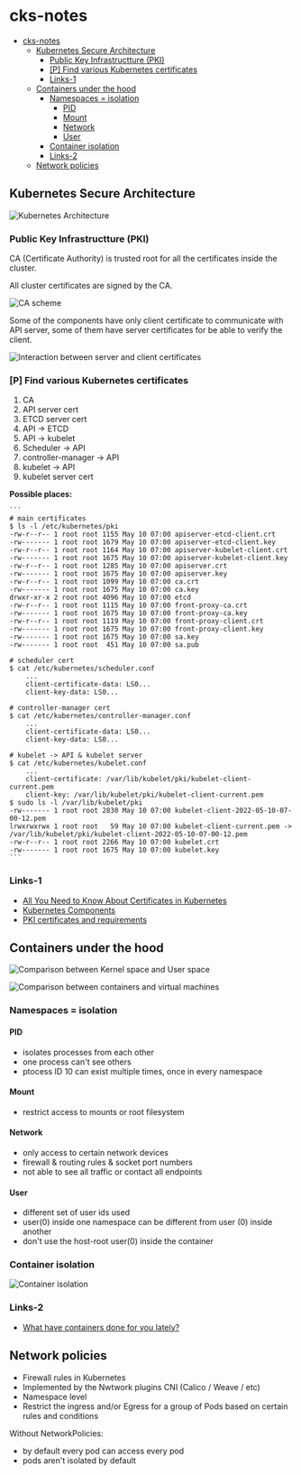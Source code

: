 # cks-notes

- [cks-notes](#cks-notes)
  - [Kubernetes Secure Architecture](#kubernetes-secure-architecture)
    - [Public Key Infrastructture (PKI)](#public-key-infrastructture-pki)
    - [[P] Find various Kubernetes certificates](#p-find-various-kubernetes-certificates)
    - [Links-1](#links-1)
  - [Containers under the hood](#containers-under-the-hood)
    - [Namespaces = isolation](#namespaces--isolation)
      - [PID](#pid)
      - [Mount](#mount)
      - [Network](#network)
      - [User](#user)
    - [Container isolation](#container-isolation)
    - [Links-2](#links-2)
  - [Network policies](#network-policies)

## Kubernetes Secure Architecture

![Kubernetes Architecture](/img/1.png "Kubernetes Architecture")

### Public Key Infrastructture (PKI)

CA (Certificate Authority) is trusted root for all the certificates inside the cluster.

All cluster certificates are signed by the CA.

![CA scheme](/img/2.png "CA scheme")

Some of the components have only client certificate to communicate with API server, some of them have server certificates for be able to verify the client.

![Interaction between server and client certificates](/img/3.png "Interaction between server and client certificates")

### [P] Find various Kubernetes certificates

1. CA
2. API server cert
3. ETCD server cert
4. API -> ETCD
5. API -> kubelet
6. Scheduler -> API
7. controller-manager -> API
8. kubelet -> API
9. kubelet server cert

**Possible places:**

    ```
    # main certificates
    $ ls -l /etc/kubernetes/pki
    -rw-r--r-- 1 root root 1155 May 10 07:00 apiserver-etcd-client.crt
    -rw------- 1 root root 1679 May 10 07:00 apiserver-etcd-client.key
    -rw-r--r-- 1 root root 1164 May 10 07:00 apiserver-kubelet-client.crt
    -rw------- 1 root root 1675 May 10 07:00 apiserver-kubelet-client.key
    -rw-r--r-- 1 root root 1285 May 10 07:00 apiserver.crt
    -rw------- 1 root root 1675 May 10 07:00 apiserver.key
    -rw-r--r-- 1 root root 1099 May 10 07:00 ca.crt
    -rw------- 1 root root 1675 May 10 07:00 ca.key
    drwxr-xr-x 2 root root 4096 May 10 07:00 etcd
    -rw-r--r-- 1 root root 1115 May 10 07:00 front-proxy-ca.crt
    -rw------- 1 root root 1675 May 10 07:00 front-proxy-ca.key
    -rw-r--r-- 1 root root 1119 May 10 07:00 front-proxy-client.crt
    -rw------- 1 root root 1675 May 10 07:00 front-proxy-client.key
    -rw------- 1 root root 1675 May 10 07:00 sa.key
    -rw------- 1 root root  451 May 10 07:00 sa.pub

    # scheduler cert
    $ cat /etc/kubernetes/scheduler.conf
        ...
        client-certificate-data: LS0...
        client-key-data: LS0...

    # controller-manager cert
    $ cat /etc/kubernetes/controller-manager.conf
        ...
        client-certificate-data: LS0...
        client-key-data: LS0...

    # kubelet -> API & kubelet server
    $ cat /etc/kubernetes/kubelet.conf
        ...
        client-certificate: /var/lib/kubelet/pki/kubelet-client-current.pem
        client-key: /var/lib/kubelet/pki/kubelet-client-current.pem
    $ sudo ls -l /var/lib/kubelet/pki
    -rw------- 1 root root 2830 May 10 07:00 kubelet-client-2022-05-10-07-00-12.pem
    lrwxrwxrwx 1 root root   59 May 10 07:00 kubelet-client-current.pem -> /var/lib/kubelet/pki/kubelet-client-2022-05-10-07-00-12.pem
    -rw-r--r-- 1 root root 2266 May 10 07:00 kubelet.crt
    -rw------- 1 root root 1675 May 10 07:00 kubelet.key
    ```

### Links-1

- [All You Need to Know About Certificates in Kubernetes](https://www.youtube.com/watch?v=gXz4cq3PKdg)
- [Kubernetes Components](https://kubernetes.io/docs/concepts/overview/components)
- [PKI certificates and requirements](https://kubernetes.io/docs/setup/best-practices/certificates)

## Containers under the hood

![Comparison between Kernel space and User space](/img/4.png "Comparison between Kernel space and User space")

![Comparison between containers and virtual machines](/img/5.png "Comparison between containers and virtual machines")

### Namespaces = isolation

#### PID

- isolates processes from each other
- one process can't see others
- ptocess ID 10 can exist multiple times, once in every namespace

#### Mount

- restrict access to mounts or root filesystem

#### Network

- only access to certain network devices
- firewall & routing rules & socket port numbers
- not able to see all traffic or contact all endpoints

#### User

- different set of user ids used
- user(0) inside one namespace can be different from user (0) inside another
- don't use the host-root user(0) inside the container

### Container isolation

![Container isolation](/img/6.png "Container isolation")

### Links-2

- [What have containers done for you lately?](https://www.youtube.com/watch?v=MHv6cWjvQjM)

## Network policies

- Firewall rules in Kubernetes
- Implemented by the Nwtwork plugins CNI (Calico / Weave / etc)
- Namespace level
- Restrict the ingress and/or Egress for a group of Pods based on certain rules and conditions

Without NetworkPolicies:

- by default every pod can access every pod
- pods aren't isolated by default

